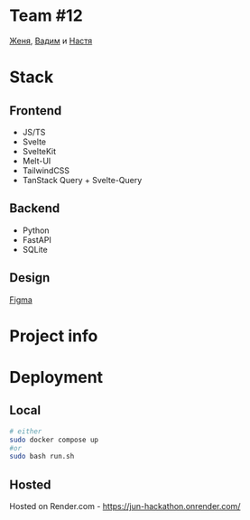 # Team #12
[Женя](https://t.me/HugeLetters), [Вадим](https://t.me/pnkvnky) и [Настя](https://t.me/palmette)

# Stack
## Frontend
- JS/TS
- Svelte
- SvelteKit
- Melt-UI
- TailwindCSS
- TanStack Query + Svelte-Query

## Backend
- Python
- FastAPI
- SQLite

## Design
[Figma](https://www.figma.com/file/14IWGKKD2T9XmvJ7IkBZXK/%D0%94%D0%B6%D1%83%D0%BD-%D1%85%D0%B0%D0%BA%D0%B0%D1%82%D0%BE%D0%BD%3A-%D0%BA%D0%BE%D0%BC%D0%B0%D0%BD%D0%B4%D0%B0-%2312?type=design&node-id=0%3A1&mode=design&t=0GPo1EmlhcDVFA8D-1)

# Project info

# Deployment
## Local
```bash
# either
sudo docker compose up
#or
sudo bash run.sh
```
## Hosted
Hosted on Render.com - https://jun-hackathon.onrender.com/

